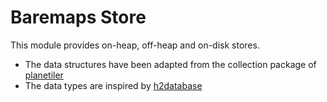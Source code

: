 # Baremaps Store

This module provides on-heap, off-heap and on-disk stores.
- The data structures have been adapted from the collection package of [planetiler](https://github.com/onthegomap/planetiler">Planetiler)
- The data types are inspired by [h2database](https://github.com/h2database/h2database)
